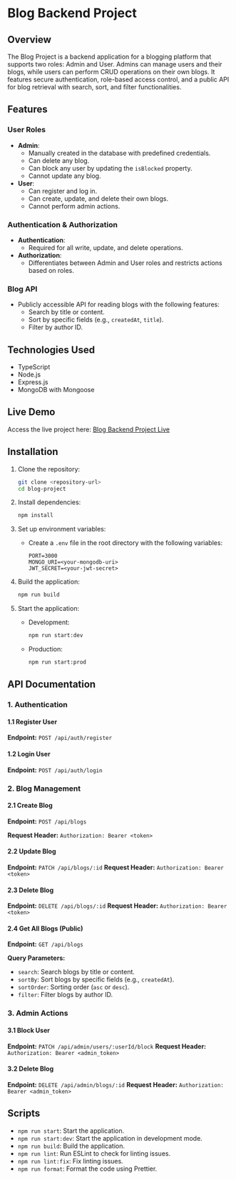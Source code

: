 # Blog Backend Project

## Overview
The Blog Project is a backend application for a blogging platform that supports two roles: Admin and User. Admins can manage users and their blogs, while users can perform CRUD operations on their own blogs. It features secure authentication, role-based access control, and a public API for blog retrieval with search, sort, and filter functionalities.

## Features
### User Roles
- **Admin**:
  - Manually created in the database with predefined credentials.
  - Can delete any blog.
  - Can block any user by updating the `isBlocked` property.
  - Cannot update any blog.
- **User**:
  - Can register and log in.
  - Can create, update, and delete their own blogs.
  - Cannot perform admin actions.

### Authentication & Authorization
- **Authentication**:
  - Required for all write, update, and delete operations.
- **Authorization**:
  - Differentiates between Admin and User roles and restricts actions based on roles.

### Blog API
- Publicly accessible API for reading blogs with the following features:
  - Search by title or content.
  - Sort by specific fields (e.g., `createdAt`, `title`).
  - Filter by author ID.

## Technologies Used
- TypeScript
- Node.js
- Express.js
- MongoDB with Mongoose

## Live Demo
Access the live project here: [Blog Backend Project Live](https://blog-project-mu-eight.vercel.app)

## Installation

1. Clone the repository:
   ```bash
   git clone <repository-url>
   cd blog-project
   ```

2. Install dependencies:
   ```bash
   npm install
   ```

3. Set up environment variables:
   - Create a `.env` file in the root directory with the following variables:
     ```
     PORT=3000
     MONGO_URI=<your-mongodb-uri>
     JWT_SECRET=<your-jwt-secret>
     ```

4. Build the application:
   ```bash
   npm run build
   ```

5. Start the application:
   - Development:
     ```bash
     npm run start:dev
     ```
   - Production:
     ```bash
     npm run start:prod
     ```

## API Documentation
### 1. Authentication
#### 1.1 Register User
**Endpoint:** `POST /api/auth/register`
#### 1.2 Login User
**Endpoint:** `POST /api/auth/login`

### 2. Blog Management
#### 2.1 Create Blog
**Endpoint:** `POST /api/blogs`

**Request Header:** `Authorization: Bearer <token>`

#### 2.2 Update Blog
**Endpoint:** `PATCH /api/blogs/:id`
**Request Header:** `Authorization: Bearer <token>`


#### 2.3 Delete Blog
**Endpoint:** `DELETE /api/blogs/:id`
**Request Header:** `Authorization: Bearer <token>`

#### 2.4 Get All Blogs (Public)
**Endpoint:** `GET /api/blogs`

**Query Parameters:**
- `search`: Search blogs by title or content.
- `sortBy`: Sort blogs by specific fields (e.g., `createdAt`).
- `sortOrder`: Sorting order (`asc` or `desc`).
- `filter`: Filter blogs by author ID.


### 3. Admin Actions
#### 3.1 Block User
**Endpoint:** `PATCH /api/admin/users/:userId/block`
**Request Header:** `Authorization: Bearer <admin_token>`


#### 3.2 Delete Blog
**Endpoint:** `DELETE /api/admin/blogs/:id`
**Request Header:** `Authorization: Bearer <admin_token>`

## Scripts
- `npm run start`: Start the application.
- `npm run start:dev`: Start the application in development mode.
- `npm run build`: Build the application.
- `npm run lint`: Run ESLint to check for linting issues.
- `npm run lint:fix`: Fix linting issues.
- `npm run format`: Format the code using Prettier.


